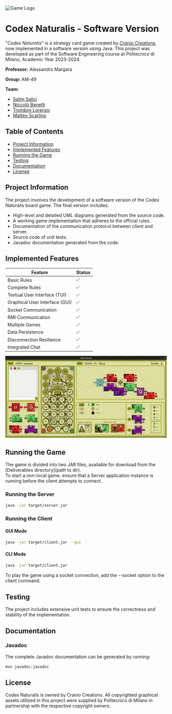 
<img src="src/main/resources/it/polimi/ingsw/am49/images/elements/Codex_banner.png" alt="Game Logo"/>

# Codex Naturalis - Software Version

"*Codex Naturalis*" is a strategy card game created by *[Cranio Creations](https://www.craniocreations.it/)*, now implemented in a software version using Java. This project was developed as part of the Software Engineering course at Politecnico di Milano, Academic Year 2023-2024.

**Professor:** Alessandro Margara

**Group:** AM-49

**Team:**
- [Salim Salici](https://github.com/SalimSalici)
- [Niccolò Benetti](https://github.com/NiccoloBenetti)
- [Trombini Lorenzo](https://github.com/L-Trombini-Polimi)
- [Matteo Scarlino](https://github.com/mttscrl)

<!--**Final Grade:** -->

## Table of Contents

- [Project Information](#project-information)
- [Implemented Features](#implemented-features)
- [Running the Game](#running-the-game)
- [Testing](#testing)
- [Documentation](#documentation)
- [License](#license)

## Project Information

The project involves the development of a software version of the Codex Naturalis board game. The final version includes:
- High-level and detailed UML diagrams generated from the source code.
- A working game implementation that adheres to the official rules.
- Documentation of the communication protocol between client and server.
- Source code of unit tests.
- Javadoc documentation generated from the code.

## Implemented Features

| Feature                        | Status             |
|--------------------------------|--------------------|
| Basic Rules                    | :white_check_mark: |
| Complete Rules                 | :white_check_mark: |
| Textual User Interface (TUI)   | :white_check_mark: |
| Graphical User Interface (GUI) | :white_check_mark: |
| Socket Communication           | :white_check_mark: |
| RMI Communication              | :white_check_mark: |
| Multiple Games                 | :white_check_mark: |
| Data Persistence               | :white_check_mark: |
| Disconnection Resilience       | :white_check_mark: |
| Integrated Chat                | :white_check_mark: |

<img src="src/main/resources/it/polimi/ingsw/am49/images/readme_pictures/gui_gameplay.gif" alt="menu" />

## Running the Game
The game is divided into two JAR files, available for download from the [Deliverables directory](path to dir).
<br>To start a non-local game, ensure that a Server application instance is running before the client attempts to connect.</br>


### Running the Server

```sh
java -jar target/server.jar
```

### Running the Client

#### GUI Mode

```sh
java -jar target/client.jar --gui
```

#### CLI Mode

```sh
java -jar target/client.jar
```

To play the game using a socket connection, add the --socket option to the client command.

## Testing

The project includes extensive unit tests to ensure the correctness and stability of the implementation.    

## Documentation

### Javadoc

The complete Javadoc documentation can be generated by running:

```sh
mvn javadoc:javadoc
```

## License

Codex Naturalis is owned by Cranio Creations. All copyrighted graphical assets utilized in this project were supplied by Politecnico di Milano in partnership with the respective copyright owners.
